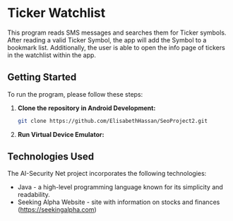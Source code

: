 # Ticker Watchlist

This program reads SMS messages and searches them for Ticker symbols. After reading a valid Ticker Symbol, 
the app will add the Symbol to a bookmark list. Additionally, the user is able to open the info page of 
tickers in the watchlist within the app.

## Getting Started

To run the program, please follow these steps:

1. **Clone the repository in Android Development:**

   ```bash
   git clone https://github.com/ElisabethHassan/SeoProject2.git
   ```

2. **Run Virtual Device Emulator:**


## Technologies Used

The AI-Security Net project incorporates the following technologies:

* Java - a high-level programming language known for its simplicity and readability.
* Seeking Alpha Website - site with information on stocks and finances (https://seekingalpha.com)
